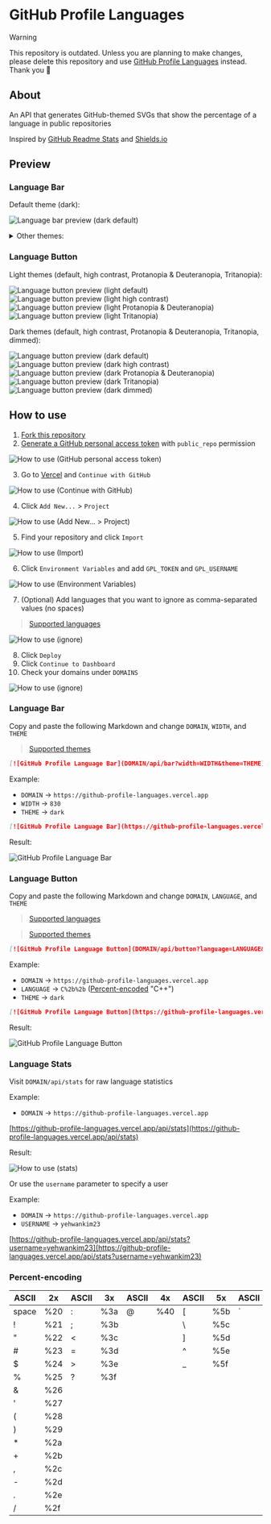 # GitHub Profile Languages

> [!WARNING]
> This repository is outdated. Unless you are planning to make changes, please delete this repository and use [GitHub Profile Languages](https://github.com/yehwankim23/github-profile-languages) instead. Thank you 🙂

## About

An API that generates GitHub-themed SVGs that show the percentage of a language in public repositories

Inspired by [GitHub Readme Stats](https://github.com/anuraghazra/github-readme-stats) and [Shields.io](https://github.com/badges/shields)

## Preview

### Language Bar

Default theme (dark):

![Language bar preview (dark default)](https://github-profile-languages.vercel.app/api/bar?width=830&theme=dark)

<details>
  <summary>Other themes:</summary>
  <br />

Light themes (default, high contrast, Protanopia & Deuteranopia, Tritanopia):

![Language bar preview (light default)](https://github-profile-languages.vercel.app/api/bar?width=830&theme=light)

![Language bar preview (light high contrast)](https://github-profile-languages.vercel.app/api/bar?width=830&theme=light-high-contrast)

![Language bar preview (light Protanopia & Deuteranopia)](https://github-profile-languages.vercel.app/api/bar?width=830&theme=light-colorblind)

![Language bar preview (light Tritanopia)](https://github-profile-languages.vercel.app/api/bar?width=830&theme=light-tritanopia)

Dark themes (high contrast, Protanopia & Deuteranopia, Tritanopia, dimmed):

![Language bar preview (dark high contrast)](https://github-profile-languages.vercel.app/api/bar?width=830&theme=dark-high-contrast)

![Language bar preview (dark Protanopia & Deuteranopia)](https://github-profile-languages.vercel.app/api/bar?width=830&theme=dark-colorblind)

![Language bar preview (dark Tritanopia)](https://github-profile-languages.vercel.app/api/bar?width=830&theme=dark-tritanopia)

![Language bar preview (dark dimmed)](https://github-profile-languages.vercel.app/api/bar?width=830&theme=dark-dimmed)

</details>

### Language Button

Light themes (default, high contrast, Protanopia & Deuteranopia, Tritanopia):

![Language button preview (light default)](https://github-profile-languages.vercel.app/api/button?language=TI%20Program&theme=light)![Language button preview (light high contrast)](https://github-profile-languages.vercel.app/api/button?language=Java&theme=light_high_contrast)![Language button preview (light Protanopia & Deuteranopia)](https://github-profile-languages.vercel.app/api/button?language=Processing&theme=light_colorblind)![Language button preview (light Tritanopia)](https://github-profile-languages.vercel.app/api/button?language=Python&theme=light_tritanopia)

Dark themes (default, high contrast, Protanopia & Deuteranopia, Tritanopia, dimmed):

![Language button preview (dark default)](https://github-profile-languages.vercel.app/api/button?language=JavaScript)![Language button preview (dark high contrast)](https://github-profile-languages.vercel.app/api/button?language=Batchfile&theme=dark_high_contrast)![Language button preview (dark Protanopia & Deuteranopia)](https://github-profile-languages.vercel.app/api/button?language=VBScript&theme=dark_colorblind)![Language button preview (dark Tritanopia)](https://github-profile-languages.vercel.app/api/button?language=PowerShell&theme=dark_tritanopia)![Language button preview (dark dimmed)](https://github-profile-languages.vercel.app/api/button?language=AutoHotkey&theme=dark_dimmed)

## How to use

1. [Fork this repository](https://github.com/yehwankim23/github-profile-languages/fork)
2. [Generate a GitHub personal access token](https://github.com/settings/tokens/new) with `public_repo` permission

![How to use (GitHub personal access token)](images/how-to-use-02.png)

3. Go to [Vercel](https://vercel.com/login) and `Continue with GitHub`

![How to use (Continue with GitHub)](images/how-to-use-03.png)

4. Click `Add New...` > `Project`

![How to use (Add New... > Project)](images/how-to-use-04.png)

5. Find your repository and click `Import`

![How to use (Import)](images/how-to-use-05.png)

6. Click `Environment Variables` and add `GPL_TOKEN` and `GPL_USERNAME`

![How to use (Environment Variables)](images/how-to-use-06.png)

7. (Optional) Add languages that you want to ignore as comma-separated values (no spaces)

> [Supported languages](/src/languages.js)

![How to use (ignore)](images/how-to-use-07.png)

8. Click `Deploy`
9. Click `Continue to Dashboard`
10. Check your domains under `DOMAINS`

![How to use (ignore)](images/how-to-use-10.png)

### Language Bar

Copy and paste the following Markdown and change `DOMAIN`, `WIDTH`, and `THEME`

> [Supported themes](/src/themes.js)

```md
[![GitHub Profile Language Bar](DOMAIN/api/bar?width=WIDTH&theme=THEME)](https://github.com/yehwankim23/github-profile-languages)
```

Example:

- `DOMAIN` → `https://github-profile-languages.vercel.app`
- `WIDTH` → `830`
- `THEME` → `dark`

```md
[![GitHub Profile Language Bar](https://github-profile-languages.vercel.app/api/bar?width=830&theme=dark)](https://github.com/yehwankim23/github-profile-languages)
```

Result:

![GitHub Profile Language Bar](https://github-profile-languages.vercel.app/api/bar?width=830&theme=dark)

### Language Button

Copy and paste the following Markdown and change `DOMAIN`, `LANGUAGE`, and `THEME`

> [Supported languages](/src/languages.js)

> [Supported themes](/src/themes.js)

```md
[![GitHub Profile Language Button](DOMAIN/api/button?language=LANGUAGE&theme=THEME)](https://github.com/yehwankim23/github-profile-languages)
```

Example:

- `DOMAIN` → `https://github-profile-languages.vercel.app`
- `LANGUAGE` → `C%2b%2b` ([Percent-encoded](#percent-encoding) "C++")
- `THEME` → `dark`

```md
[![GitHub Profile Language Button](https://github-profile-languages.vercel.app/api/button?language=C%2b%2b&theme=dark)](https://github.com/yehwankim23/github-profile-languages)
```

Result:

![GitHub Profile Language Button](https://github-profile-languages.vercel.app/api/button?language=C%2b%2b)

### Language Stats

Visit `DOMAIN/api/stats` for raw language statistics

Example:

- `DOMAIN` → `https://github-profile-languages.vercel.app`

[https://github-profile-languages.vercel.app/api/stats](https://github-profile-languages.vercel.app/api/stats)

Result:

![How to use (stats)](images/how-to-use-stats.png)

Or use the `username` parameter to specify a user

Example:

- `DOMAIN` → `https://github-profile-languages.vercel.app`
- `USERNAME` → `yehwankim23`

[https://github-profile-languages.vercel.app/api/stats?username=yehwankim23](https://github-profile-languages.vercel.app/api/stats?username=yehwankim23)

### Percent-encoding

| ASCII | 2x  | ASCII | 3x  | ASCII | 4x  | ASCII | 5x  | ASCII | 6x  | ASCII | 7x  |
| ----- | --- | ----- | --- | ----- | --- | ----- | --- | ----- | --- | ----- | --- |
| space | %20 | :     | %3a | @     | %40 | [     | %5b | `     | %60 | {     | %7b |
| !     | %21 | ;     | %3b |       |     | \     | %5c |       |     | \|    | %7c |
| "     | %22 | <     | %3c |       |     | ]     | %5d |       |     | }     | %7d |
| #     | %23 | =     | %3d |       |     | ^     | %5e |       |     | ~     | %7e |
| $     | %24 | >     | %3e |       |     | \_    | %5f |
| %     | %25 | ?     | %3f |
| &     | %26 |
| '     | %27 |
| (     | %28 |
| )     | %29 |
| \*    | %2a |
| +     | %2b |
| ,     | %2c |
| -     | %2d |
| .     | %2e |
| /     | %2f |
